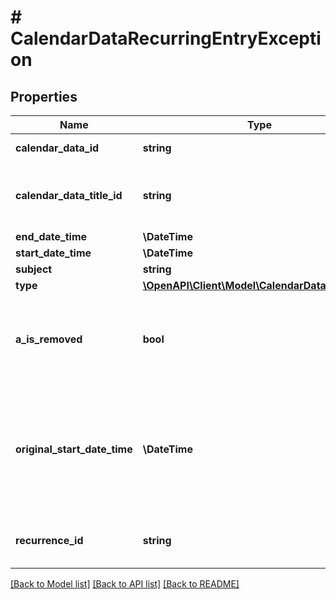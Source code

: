 # # CalendarDataRecurringEntryException

## Properties

Name | Type | Description | Notes
------------ | ------------- | ------------- | -------------
**calendar_data_id** | **string** | Calendar data id | [optional]
**calendar_data_title_id** | **string** | Calendar data title id for which this entry belongs to. | [optional]
**end_date_time** | **\DateTime** | End time | [optional]
**start_date_time** | **\DateTime** | Start time | [optional]
**subject** | **string** | Subject text | [optional]
**type** | [**\OpenAPI\Client\Model\CalendarDataEntryType**](CalendarDataEntryType.md) |  | [optional]
**a_is_removed** | **bool** | True if this entry is removed from recurring calendar entry | [optional]
**original_start_date_time** | **\DateTime** | Contains entry&#39;s original start date, when this entry should have happened normally. | [optional]
**recurrence_id** | **string** | Re_ID of the recurring entry. | [optional]

[[Back to Model list]](../../README.md#models) [[Back to API list]](../../README.md#endpoints) [[Back to README]](../../README.md)
